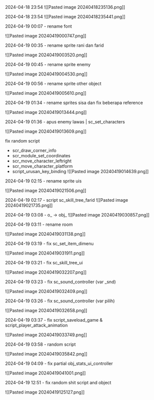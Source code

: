 
2024-04-18 23:54
![[Pasted image 20240418235136.png]]


2024-04-18 23:54
![[Pasted image 20240418235441.png]]


2024-04-19 00:07 - rename font

![[Pasted image 20240419000747.png]]

2024-04-19 00:35 - rename sprite rani dan farid

![[Pasted image 20240419003520.png]]

2024-04-19 00:45 - rename sprite enemy

![[Pasted image 20240419004530.png]]

2024-04-19 00:56 - rename sprite other object

![[Pasted image 20240419005610.png]]

2024-04-19 01:34 - rename sprites sisa dan fix beberapa reference

![[Pasted image 20240419013444.png]]

2024-04-19 01:36 - apus enemy lawas | sc_set_characters

![[Pasted image 20240419013609.png]]


fix random script
- scr_draw_corner_info
- scr_module_set_coordinates
- scr_move_character_leftright
- scr_move_character_platform
- script_urusan_key_binding
![[Pasted image 20240419014639.png]]

2024-04-19 02:15 - rename sprite uis

![[Pasted image 20240419021506.png]]

2024-04-19 02:17 - script sc_skill_tree_farid
![[Pasted image 20240419021735.png]]

2024-04-19 03:08 - o_ -> obj_ 
![[Pasted image 20240419030857.png]]

2024-04-19 03:11 - rename room 

![[Pasted image 20240419031138.png]]

2024-04-19 03:19 - fix sc_set_item_dimenu

![[Pasted image 20240419031911.png]]

2024-04-19 03:21 - fix sc_skill_tree_ui

![[Pasted image 20240419032207.png]]

2024-04-19 03:23 - fix sc_sound_controller (var \_snd)

![[Pasted image 20240419032409.png]]

2024-04-19 03:26 - fix sc_sound_controller (var pilih)

![[Pasted image 20240419032658.png]]

2024-04-19 03:37 - fix script_saveload_game & script_player_attack_animation

![[Pasted image 20240419033749.png]]

2024-04-19 03:58 - random script

![[Pasted image 20240419035842.png]]


2024-04-19 04:09 - fix partial obj_stats_ui_controller

![[Pasted image 20240419041001.png]]

2024-04-19 12:51 - fix random shit script and object

![[Pasted image 20240419125127.png]]